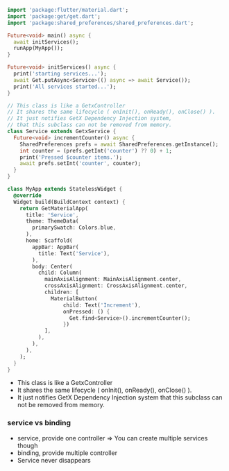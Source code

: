 ```dart
import 'package:flutter/material.dart';
import 'package:get/get.dart';
import 'package:shared_preferences/shared_preferences.dart';

Future<void> main() async {
  await initServices();
  runApp(MyApp());
}

Future<void> initServices() async {
  print('starting services...');
  await Get.putAsync<Service>(() async => await Service());
  print('All services started...');
}

// This class is like a GetxController
// It shares the same lifecycle ( onInit(), onReady(), onClose() ).
// It just notifies GetX Dependency Injection system,
// that this subclass can not be removed from memory.
class Service extends GetxService {
  Future<void> incrementCounter() async {
    SharedPreferences prefs = await SharedPreferences.getInstance();
    int counter = (prefs.getInt('counter') ?? 0) + 1;
    print('Pressed $counter items.');
    await prefs.setInt('counter', counter);
  }
}

class MyApp extends StatelessWidget {
  @override
  Widget build(BuildContext context) {
    return GetMaterialApp(
      title: 'Service',
      theme: ThemeData(
        primarySwatch: Colors.blue,
      ),
      home: Scaffold(
        appBar: AppBar(
          title: Text('Service'),
        ),
        body: Center(
          child: Column(
            mainAxisAlignment: MainAxisAlignment.center,
            crossAxisAlignment: CrossAxisAlignment.center,
            children: [
              MaterialButton(
                  child: Text('Increment'),
                  onPressed: () {
                    Get.find<Service>().incrementCounter();
                  })
            ],
          ),
        ),
      ),
    );
  }
}
```

- This class is like a GetxController
- It shares the same lifecycle ( onInit(), onReady(), onClose() ).
- It just notifies GetX Dependency Injection system that this subclass can not be removed from memory.

### service vs binding

- service, provide one controller  ⇒ You can create multiple services though
- binding, provide multiple controller
- Service never disappears